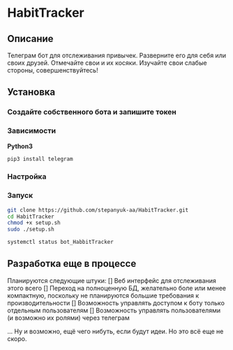 # HabitTracker

## Описание
Телеграм бот  для отслеживания привычек. 
Разверните его для себя или своих друзей. Отмечайте свои и их косяки. Изучайте свои слабые стороны, совершенствуйтесь!

## Установка
### Создайте собственного бота и запишите токен

### Зависимости

**Python3**
```bash
pip3 install telegram
```

### Настройка

### Запуск

```bash
git clone https://github.com/stepanyuk-aa/HabitTracker.git
cd HabitTracker
chmod +x setup.sh
sudo ./setup.sh

systemctl status bot_HabbitTracker
```

## Разработка еще в процессе 
Планируются следующие штуки:
[] Веб интерфейс для отслеживания этого всего
[] Переход на полноценную БД, желательно боле или менее компактную, поскольку не планируются большие требования к производительности
[] Возможность управлять доступом к боту только отдельным пользователям
[] Возможность управлять пользователями (и возможно их ролями) через телеграм

... Ну и возможно, ещё чего нибуть, если будут идеи. Но это всё еще не скоро.
